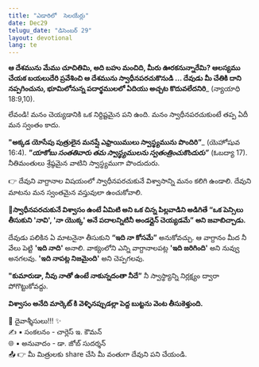 ```yaml
---
title: "ఎడారిలో  సెలయేర్లు"
date: Dec29
telugu_date: "డిసెంబర్ 29"
layout: devotional
lang: te
---
```


**ఆ దేశమును మేము చూచితిమి, అది బహు మంచిది, మీరు ఊరకనున్నారేమి? ఆలస్యము చేయక బయలుదేరి ప్రవేశించి ఆ దేశమును స్వాధీనపరచుకొనుడి ... దేవుడు మీ చేతికి దాని నప్పగించును, భూమిలోనున్న పదార్థములలో ఏదియు అచ్చట కొదువలేదనిరి**_ (న్యాయాధి 18:9,10).

లేవండి! మనం చెయ్యడానికి ఒక నిర్దిష్టమైన పని ఉంది. మనం స్వాధీనపరచుకుంటే తప్ప ఏదీ మన స్వంతం కాదు. 

**"అక్కడ యోసేపు పుత్రులైన  మనష్షే  ఎఫ్రాయిములు స్వాస్థ్యమును పొందిరి”**_ (యెహోషువ 16:4). 
***"యాకోబు సంతతివారు తమ స్వాస్థ్యములను స్వతంత్రించుకొందురు”*** (ఓబద్యా 17). నీతిమంతులు శ్రేష్ఠమైన వాటిని స్వాస్థ్యముగా పొందుదురు.

👉 దేవుని వాగ్దానాల విషయంలో స్వాధీనపరచుకునే విశ్వాసాన్ని మనం కలిగి ఉండాలి. దేవుని మాటను మన స్వంతమైన వస్తువులా ఉంచుకోవాలి. 

**📖స్వాధీనపరచుకునే విశ్వాసం ఉంటే ఏమిటి అని ఒక చిన్న పిల్లవాడిని అడిగితే “ఒక పెన్సిలు తీసుకుని 'నావి', 'నా యొక్క' అనే పదాలన్నిటినీ అండర్లైన్ చెయ్యడమే” అని జవాబిచ్చాడు.**

దేవుడు పలికిన ఏ మాటనైనా తీసుకుని **“ఇది నా కోసమే”** అనుకోవచ్చు. ఆ వాగ్దానం మీద నీ వేలు పెట్టి **'ఇది నాది'** అనాలి. వాక్యంలోని ఎన్ని వాగ్దానాలపట్ల **'ఇది జరిగింది'** అని నువ్వు అనగలవు. **'ఇది నాపట్ల నిజమైంది'** అని చెప్పగలవు.

**"కుమారుడా, నీవు నాతో ఉంటే నాకున్నదంతా నీదే”** నీ స్వాస్థ్యాన్ని నిర్లక్ష్యం ద్వారా పోగొట్టుకోవద్దు.

**విశ్వాసం అనేది మార్కెట్ కి వెళ్ళినప్పుడల్లా పెద్ద బుట్టను వెంట తీసుకెళ్తుంది.**

<div class="blessing">🙏 <span class="bless-text">దైవాశ్శీసులు!!!</span> ✨</div>

<div class="credit">✍️ <span class="credit-text">▪ సంకలనం - చార్లెస్ ఇ. కౌమన్</span></div>
<div class="credit">🌐 <span class="credit-text">▪ అనువాదం - డా. జోబ్ సుదర్శన్</span></div>


<div class="share">📤 👉 <span class="share-text">మీ మిత్రులకు share చేసి మీ వంతుగా దేవుని పని చేయండి.</span></div>
